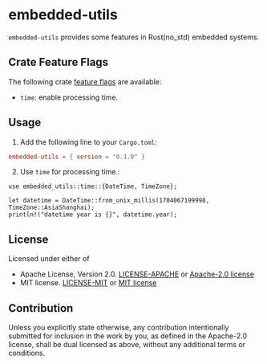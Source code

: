 # embedded-utils

`embedded-utils` provides some features in Rust(no_std) embedded systems.

## Crate Feature Flags

The following crate [feature flags](https://doc.rust-lang.org/cargo/reference/features.html#the-features-section) are
available:

- `time`: enable processing time.

## Usage

1. Add the following line to your `Cargo.toml`:

```toml
embedded-utils = { version = "0.1.0" }
```

2. Use `time` for processing time.:

```rust,no_run
use embedded_utils::time::{DateTime, TimeZone};

let datetime = DateTime::from_unix_millis(1704067199998, TimeZone::AsiaShanghai);
println!("datetime year is {}", datetime.year);
```

## License

Licensed under either of

- Apache License, Version 2.0. [LICENSE-APACHE](LICENSE-APACHE)
  or [Apache-2.0 license](http://apache.org/licenses/LICENSE-2.0)
- MIT license. [LICENSE-MIT](LICENSE-MIT) or [MIT license](http://opensource.org/licenses/MIT)

## Contribution

Unless you explicitly state otherwise, any contribution intentionally submitted
for inclusion in the work by you, as defined in the Apache-2.0 license, shall
be dual licensed as above, without any additional terms or conditions.

